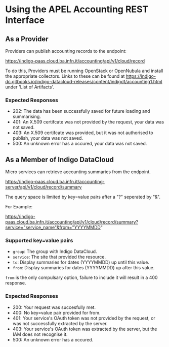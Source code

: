 # Using the APEL Accounting REST Interface

## As a Provider

Providers can publish accounting records to the endpoint:

https://indigo-paas.cloud.ba.infn.it/accounting/api/v1/cloud/record

To do this, Providers must be running OpenStack or OpenNubula and install the appropriate collectors. Links to these can be found at https://indigo-dc.gitbooks.io/indigo-datacloud-releases/content/indigo1/accounting1.html under 'List of Artifacts'.

### Expected Responses
* 202: The data has been successfully saved for future loading and summarising.
* 401: An X.509 certifcate was not provided by the request, your data was not saved.
* 403: An X.509 certifcate was provided, but it was not authorised to publish, your data was not saved.
* 500: An unknown error has a occured, your data was not saved.

## As a Member of Indigo DataCloud

Micro services can retrieve accounting summaries from the endpoint.

https://indigo-paas.cloud.ba.infn.it/accounting-server/api/v1/cloud/record/summary

The query space is limited by key=value pairs after a "?" seperated by "&".

For Example:

https://indigo-paas.cloud.ba.infn.it/accounting/api/v1/cloud/record/summary?service="service_name"&from="YYYYMMDD"

### Supported key=value pairs

* `group`: The group with Indigo DataCloud.
* `service`: The site that provided the resource.
* `to`: Display summaries for dates (YYYYMMDD) up until this value.
* `from`: Display summaries for dates (YYYYMMDD) up after this value.

`from` is the only compulsary option, failure to include it will result in a 400 response.

### Expected Responses
* 200: Your request was succesfully met.
* 400: No key=value pair provided for from.
* 401: Your service's OAuth token was not provided by the request, or was not successfully extracted by the server.
* 403: Your service's OAuth token was extracted by the server, but the IAM does not recognise it. 
* 500: An unknown error has a occured.
